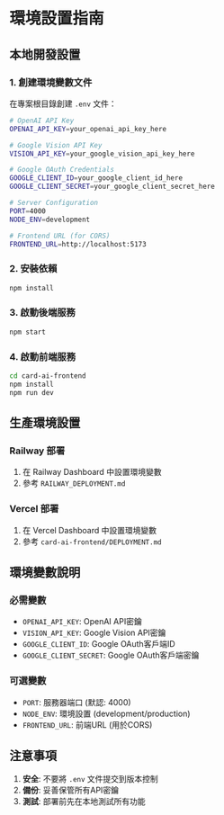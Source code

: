 # 環境設置指南

## 本地開發設置

### 1. 創建環境變數文件
在專案根目錄創建 `.env` 文件：

```bash
# OpenAI API Key
OPENAI_API_KEY=your_openai_api_key_here

# Google Vision API Key
VISION_API_KEY=your_google_vision_api_key_here

# Google OAuth Credentials
GOOGLE_CLIENT_ID=your_google_client_id_here
GOOGLE_CLIENT_SECRET=your_google_client_secret_here

# Server Configuration
PORT=4000
NODE_ENV=development

# Frontend URL (for CORS)
FRONTEND_URL=http://localhost:5173
```

### 2. 安裝依賴
```bash
npm install
```

### 3. 啟動後端服務
```bash
npm start
```

### 4. 啟動前端服務
```bash
cd card-ai-frontend
npm install
npm run dev
```

## 生產環境設置

### Railway 部署
1. 在 Railway Dashboard 中設置環境變數
2. 參考 `RAILWAY_DEPLOYMENT.md`

### Vercel 部署
1. 在 Vercel Dashboard 中設置環境變數
2. 參考 `card-ai-frontend/DEPLOYMENT.md`

## 環境變數說明

### 必需變數
- `OPENAI_API_KEY`: OpenAI API密鑰
- `VISION_API_KEY`: Google Vision API密鑰
- `GOOGLE_CLIENT_ID`: Google OAuth客戶端ID
- `GOOGLE_CLIENT_SECRET`: Google OAuth客戶端密鑰

### 可選變數
- `PORT`: 服務器端口 (默認: 4000)
- `NODE_ENV`: 環境設置 (development/production)
- `FRONTEND_URL`: 前端URL (用於CORS)

## 注意事項

1. **安全**: 不要將 `.env` 文件提交到版本控制
2. **備份**: 妥善保管所有API密鑰
3. **測試**: 部署前先在本地測試所有功能 